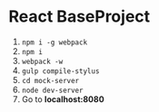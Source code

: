# React BaseProject
1. `npm i -g webpack`
2. `npm i`
3. `webpack -w`
4. `gulp compile-stylus`
4. `cd mock-server`
5. `node dev-server`
6. Go to **localhost:8080**
